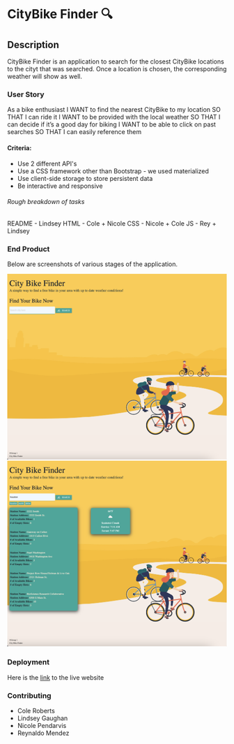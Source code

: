 # CityBike Finder 🔍

## Description

CityBike Finder is an  application to search for the closest CityBike locations to the cityt that was searched. Once a location is chosen, the corresponding weather will show as well.

### User Story

As a bike enthusiast 
I WANT to find the nearest CityBike to my location
SO THAT I can ride it
I WANT to be provided with the local weather 
SO THAT I can decide if it’s a good day for biking
I WANT to be able to click on past searches
SO THAT I can easily reference them


#### Criteria:

* Use 2 different API's
* Use a CSS framework other than Bootstrap - we used materialized
* Use client-side storage to store persistent data
* Be  interactive and responsive

###### Rough breakdown of tasks
README - Lindsey
HTML - Cole + Nicole
CSS - Nicole + Cole
JS - Rey + Lindsey

### End Product 
Below are screenshots of various stages of the application.


<!-- screenshots -->
![screenshot1 of CityBikeApp](./Assets/images/CityBike2.png)
![screenshot1 of CityBikeApp](./Assets/images/CityBike1.png)


<!-- link -->
### Deployment
Here is the [link](https://lemondropping.github.io/city-bike-proj/) to the live website

### Contributing
- Cole Roberts
- Lindsey Gaughan
- Nicole Pendarvis
- Reynaldo Mendez


